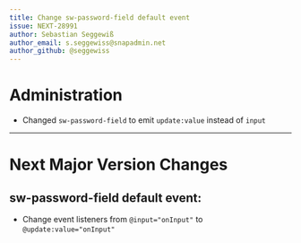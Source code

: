 ```yaml
---
title: Change sw-password-field default event
issue: NEXT-28991
author: Sebastian Seggewiß
author_email: s.seggewiss@snapadmin.net
author_github: @seggewiss
---
```

# Administration
* Changed `sw-password-field` to emit `update:value` instead of `input`
___
# Next Major Version Changes
## sw-password-field default event:
* Change event listeners from `@input="onInput"` to `@update:value="onInput"`
